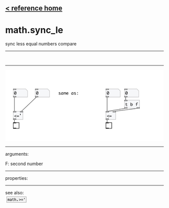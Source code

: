 [< reference home](index.html)
---

# math.sync_le


sync less equal numbers compare

---

<br>


---


![example](examples/math.sync_le-example.jpg)

---
arguments:

F: second number<br>

---
properties:


---
see also:<br>
[![math.&gt;=&#39;](img/object_math.&gt;=&#39;.png)](math.>='.html)
